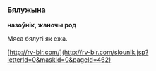 ### Бялужына
**назоўнік, жаночы род**

Мяса бялугі як ежа.

<a rel="author">[http://rv-blr.com/](http://rv-blr.com/slounik.jsp?letterId=0&maskId=0&pageId=462)</a>
